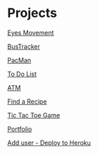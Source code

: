 # Projects
<a href="https://prevar.github.io/SHAREDprojects/GitPortfolio/eyemovement">Eyes Movement</a>

<a href="https://prevar.github.io/SHAREDprojects/GitPortfolio/bustracker">BusTracker</a>

<a href="https://prevar.github.io/SHAREDprojects/GitPortfolio/pacman/pacman.html">PacMan</a>

<a href="https://prevar.github.io/SHAREDprojects/GitPortfolio/todo">To Do List</a>

<a href="https://prevar.github.io/SHAREDprojects/GitPortfolio/atm2/standalone.html">ATM</a>

<a href="https://prevar.github.io/SHAREDprojects/GitPortfolio/fetchRecipe/standalone.html">Find a Recipe</a>

<a href="https://prevar.github.io/SHAREDprojects/GitPortfolio/tictactoe/standalone.html">Tic Tac Toe Game </a>

<a href="https://prevar.github.io/SHAREDprojects/GitPortfolio/portfolioRefactoredRouting/website/index.html">Portfolio </a>

<a href="https://prevar.github.io/SHAREDprojects/GitPortfolio/herokuApp/index.html">Add user - Deploy to Heroku </a>


